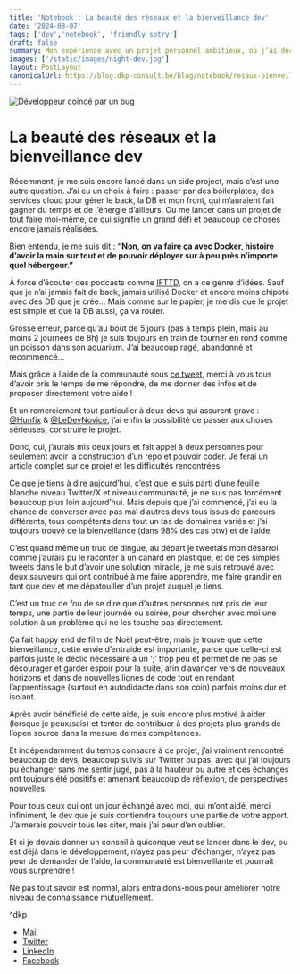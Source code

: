 ```yaml
---
title: 'Notebook : La beauté des réseaux et la bienveillance dev'
date: '2024-08-07'
tags: ['dev','notebook', 'friendly sotry']
draft: false
summary: Mon expérience avec un projet personnel ambitieux, où j’ai décidé de tout faire moi-même malgré un manque initial de compétences. Grâce à l’aide bienveillante de développeurs, j’ai surmonté ces défis. La collaboration et de l’entraide sont importante dans notre communauté. Cet article est une reconnaissance de cette aide précieuse et un encouragement à contribuer et venir en aide.
images: ['/static/images/night-dev.jpg']
layout: PostLayout
canonicalUrl: https://blog.dkp-consult.be/blog/notebook/resaux-bienveillant
---
```


![Développeur coincé par un bug](/static/images/night-dev.jpg "Un développeur fatigué, assis à son bureau tard dans la nuit, la tête appuyée sur sa main, devant son ordinateur. La scène est éclairée par la lumière bleue de l'écran, avec un décor de bureau en arrière-plan, comprenant des étagères et des affiches au mur. L'image illustre la fatigue et le désespoir lors d'un bug trop grand pour un développeurs.")


# La beauté des réseaux et la bienveillance dev

Récemment, je me suis encore lancé dans un side project, mais c’est une autre question. J’ai eu un choix à faire : passer par des boilerplates, des services cloud pour gérer le back, la DB et mon front, qui m’auraient fait gagner du temps et de l’énergie d’ailleurs. Ou me lancer dans un projet de tout faire moi-même, ce qui signifie un grand défi et beaucoup de choses encore jamais réalisées.

Bien entendu, je me suis dit : **“Non, on va faire ça avec Docker, histoire d’avoir la main sur tout et de pouvoir déployer sur à peu près n’importe quel hébergeur.”** 

À force d’écouter des podcasts comme [IFTTD](https://www.ifttd.io/), on a ce genre d’idées. Sauf que je n’ai jamais fait de back, jamais utilisé Docker et encore moins chipoté avec des DB que je crée… Mais comme sur le papier, je me dis que le projet est simple et que la DB aussi, ça va rouler.

Grosse erreur, parce qu’au bout de 5 jours (pas à temps plein, mais au moins 2 journées de 8h) je suis toujours en train de tourner en rond comme un poisson dans son aquarium. J’ai beaucoup ragé, abandonné et recommencé... 

Mais grâce à l’aide de la communauté sous [ce tweet](https://x.com/dkp_consult/status/1820787721847095560), merci à vous tous d’avoir pris le temps de me répondre, de me donner des infos et de proposer directement votre aide !

Et un remerciement tout particulier à deux devs qui assurent grave : [@Hunfix](https://x.com/Hyunfix1) & [@LeDevNovice](https://x.com/ledevnovice), j’ai enfin la possibilité de passer aux choses sérieuses, construire le projet.

Donc, oui, j’aurais mis deux jours et fait appel à deux personnes pour seulement avoir la construction d’un repo et pouvoir coder. Je ferai un article complet sur ce projet et les difficultés rencontrées.

Ce que je tiens à dire aujourd’hui, c’est que je suis parti d’une feuille blanche niveau Twitter/X et niveau communauté, je ne suis pas forcément beaucoup plus loin aujourd’hui. Mais depuis que j’ai commencé, j’ai eu la chance de converser avec pas mal d’autres devs tous issus de parcours différents, tous compétents dans tout un tas de domaines variés et j’ai toujours trouvé de la bienveillance (dans 98% des cas btw) et de l’aide.

C’est quand même un truc de dingue, au départ je tweetais mon désarroi comme j’aurais pu le raconter à un canard en plastique, et de ces simples tweets dans le but d’avoir une solution miracle, je me suis retrouvé avec deux sauveurs qui ont contribué à me faire apprendre, me faire grandir en tant que dev et me dépatouiller d’un projet auquel je tiens.

C’est un truc de fou de se dire que d’autres personnes ont pris de leur temps, une partie de leur journée ou soirée, pour chercher avec moi une solution à un problème qui ne les touche pas directement.

Ça fait happy end de film de Noël peut-être, mais je trouve que cette bienveillance, cette envie d’entraide est importante, parce que celle-ci est parfois juste le déclic nécessaire à un ‘;’ trop peu et permet de ne pas se décourager et garder espoir pour la suite, afin d’avancer vers de nouveaux horizons et dans de nouvelles lignes de code tout en rendant l’apprentissage (surtout en autodidacte dans son coin) parfois moins dur et isolant.

Après avoir bénéficié de cette aide, je suis encore plus motivé à aider (lorsque je peux/sais) et tenter de contribuer à des projets plus grands de l’open source dans la mesure de mes compétences.

Et indépendamment du temps consacré à ce projet, j’ai vraiment rencontré beaucoup de devs, beaucoup suivis sur Twitter ou pas, avec qui j’ai toujours pu échanger sans me sentir jugé, pas à la hauteur ou autre et ces échanges ont toujours été positifs et amenant beaucoup de réflexion, de perspectives nouvelles.

Pour tous ceux qui ont un jour échangé avec moi, qui m’ont aidé, merci infiniment, le dev que je suis contiendra toujours une partie de votre apport. J’aimerais pouvoir tous les citer, mais j’ai peur d’en oublier.

Et si je devais donner un conseil à quiconque veut se lancer dans le dev, ou est déjà dans le développement, n’ayez pas peur d’échanger, n’ayez pas peur de demander de l’aide, la communauté est bienveillante et pourrait vous surprendre !

Ne pas tout savoir est normal, alors entraidons-nous pour améliorer notre niveau de connaissance mutuellement.

^dkp


- [Mail](mailto:contact@dkp-consult.be)
- [Twitter](https://twitter.com/dkp_consult)
- [LinkedIn](https://www.linkedin.com/in/pierre-debski/)
- [Facebook](https://www.facebook.com/dkpconsult)